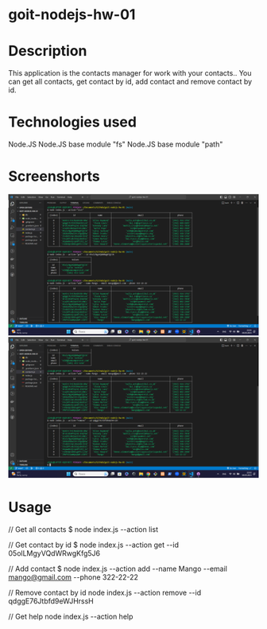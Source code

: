 # goit-nodejs-hw-01

# Description

This application is the contacts manager for work with your contacts.. You can
get all contacts, get contact by id, add contact and remove contact by id.

# Technologies used

Node.JS Node.JS base module "fs" Node.JS base module "path"

# Screenshorts

<img src='/screenshorts/slide-1.png'>
<img src='/screenshorts/slide-2.png'>

# Usage

// Get all contacts $ node index.js --action list

// Get contact by id $ node index.js --action get --id 05olLMgyVQdWRwgKfg5J6

// Add contact $ node index.js --action add --name Mango --email mango@gmail.com
--phone 322-22-22

// Remove contact by id node index.js --action remove --id qdggE76Jtbfd9eWJHrssH

// Get help node index.js --action help
